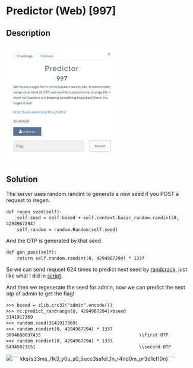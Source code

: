 # Predictor (Web) \[997\]

## __Description__

<img src="chall.png" width="300">

## __Solution__

The server uses random.randint to generate a new seed if you POST a request to /regen.

```
def regen_seed(self):
    self.seed = self.bseed + self.context.basic_random.randint(0, 4294967294)
    self.random = random.Random(self.seed)
```

And the OTP is generated by that seed.

```
def gen_pass(self):
    return self.random.randint(0, 4294967294) * 1337
```

So we can send requset 624 times to predict next seed by [randcrack](https://github.com/tna0y/Python-random-module-cracker), just like what I did in [script](predictor.py).

And then we regenerate the seed for admin, now we can predict the next otp of admin to get the flag!

```
>>> bseed = zlib.crc32("admin".encode())
>>> rc.predict_randrange(0, 4294967294)+bseed
3141917369
>>> random.seed(3141917369)
>>> random.randint(0, 4294967294) * 1337
3094680037435                                     \\first OTP
>>> random.randint(0, 4294967294) * 1337
64945073151                                       \\second OTP
```
<img src="abs.png" width="400">
```
kks{s33ms_l1k3_y0u_s0_5ucc3ssful_1n_r4nd0m_pr3d1ct10n}
```

